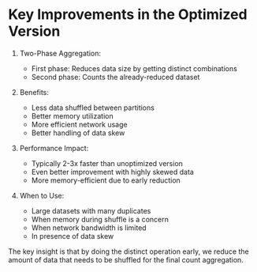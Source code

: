 # Key Improvements in the Optimized Version

1. Two-Phase Aggregation:
    - First phase: Reduces data size by getting distinct combinations
    - Second phase: Counts the already-reduced dataset

1. Benefits:
    - Less data shuffled between partitions
    - Better memory utilization
    - More efficient network usage
    - Better handling of data skew

1. Performance Impact:
    - Typically 2-3x faster than unoptimized version
    - Even better improvement with highly skewed data
    - More memory-efficient due to early reduction

1. When to Use:
    - Large datasets with many duplicates
    - When memory during shuffle is a concern
    - When network bandwidth is limited
    - In presence of data skew

The key insight is that by doing the distinct operation early,
we reduce the amount of data that needs to be shuffled for the
final count aggregation.
